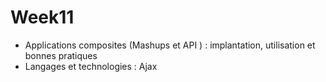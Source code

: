 # Week11
* Applications composites (Mashups et API ) : implantation, utilisation et bonnes pratiques
* Langages et technologies : Ajax